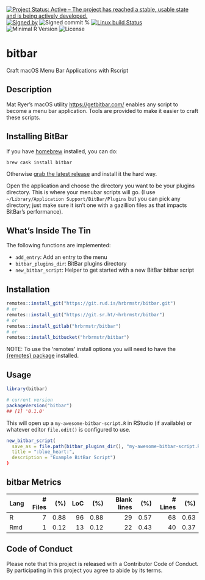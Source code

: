
[![Project Status: Active – The project has reached a stable, usable
state and is being actively
developed.](https://www.repostatus.org/badges/latest/active.svg)](https://www.repostatus.org/#active)
[![Signed
by](https://img.shields.io/badge/Keybase-Verified-brightgreen.svg)](https://keybase.io/hrbrmstr)
![Signed commit
%](https://img.shields.io/badge/Signed_Commits-100%25-lightgrey.svg)
[![Linux build
Status](https://travis-ci.org/hrbrmstr/bitbar.svg?branch=master)](https://travis-ci.org/hrbrmstr/bitbar)  
![Minimal R
Version](https://img.shields.io/badge/R%3E%3D-3.5.0-blue.svg)
![License](https://img.shields.io/badge/License-MIT-blue.svg)

# bitbar

Craft macOS Menu Bar Applications with Rscript

## Description

Mat Ryer’s macOS utility <https://getbitbar.com/> enables any script to
become a menu bar application. Tools are provided to make it easier to
craft these scripts.

## Installing BitBar

If you have [homebrew](https://brew.sh/) installed, you can do:

``` shell
brew cask install bitbar
```

Otherwise [grab the latest
release](https://github.com/matryer/bitbar/releases/latest) and install
it the hard way.

Open the application and choose the directory you want to be your
plugins directory. This is where your menubar scripts will go. (I use
`~/Library/Application Support/BitBar/Plugins` but you can pick any
directory; just make sure it isn’t one with a gazillion files as that
impacts BitBar’s performance).

## What’s Inside The Tin

The following functions are implemented:

  - `add_entry`: Add an entry to the menu
  - `bitbar_plugins_dir`: BitBar plugins directory
  - `new_bitbar_script`: Helper to get started with a new BitBar bitbar
    script

## Installation

``` r
remotes::install_git("https://git.rud.is/hrbrmstr/bitbar.git")
# or
remotes::install_git("https://git.sr.ht/~hrbrmstr/bitbar")
# or
remotes::install_gitlab("hrbrmstr/bitbar")
# or
remotes::install_bitbucket("hrbrmstr/bitbar")
```

NOTE: To use the ‘remotes’ install options you will need to have the
[{remotes} package](https://github.com/r-lib/remotes) installed.

## Usage

``` r
library(bitbar)

# current version
packageVersion("bitbar")
## [1] '0.1.0'
```

This will open up a `my-awesome-bitbar-script.R` in RStudio (if
available) or whatever editor `file.edit()` is configured to use.

``` r
new_bitbar_script(
  save_as = file.path(bitbar_plugins_dir(), "my-awesome-bitbar-script.R"),
  title = ":blue_heart:",
  description = "Example BitBar Script")
)
```

## bitbar Metrics

| Lang | \# Files |  (%) | LoC |  (%) | Blank lines |  (%) | \# Lines |  (%) |
| :--- | -------: | ---: | --: | ---: | ----------: | ---: | -------: | ---: |
| R    |        7 | 0.88 |  96 | 0.88 |          29 | 0.57 |       68 | 0.63 |
| Rmd  |        1 | 0.12 |  13 | 0.12 |          22 | 0.43 |       40 | 0.37 |

## Code of Conduct

Please note that this project is released with a Contributor Code of
Conduct. By participating in this project you agree to abide by its
terms.
